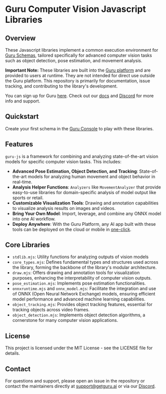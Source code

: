 # Guru Computer Vision Javascript Libraries

## Overview

These Javascript libraries implement a common execution environment for [Guru Schemas](https://docs.getguru.ai/quickstart/guru-schema-intro), tailored specifically for advanced computer vision tasks such as object detection, pose estimation, and movement analysis.

**Important Note:** These libraries are built into the [Guru platform](https://www.getguru.ai/) and are provided to users at runtime. They are not intended for direct use outside the Guru platform. This repository is primarily for documentation, issue tracking, and contributing to the library's development.

You can sign up for Guru [here](https://console.getguru.ai/). Check out our [docs](https://docs.getguru.ai/introduction) and [Discord](https://discord.gg/tCTPVkSCas) for more info and support.

## Quickstart

Create your first schema in the [Guru Console](https://docs.getguru.ai/quickstart/guru-console-intro) to play with these libraries.

## Features

`guru-js` is a framework for combining and analyzing state-of-the-art vision models for specific computer vision tasks. This includes:

- **Advanced Pose Estimation, Object Detection, and Tracking**: State-of-the-art models for analyzing human movement and object behavior in real-time.
- **Analysis Helper Functions**: `Analyzers` like `MovementAnalyzer` that provide easy-to-use libraries for domain-specific analysis of model output like sports or retail.
- **Customizable Visualization Tools**: Drawing and annotation capabilities to visualize analysis results on images and videos.
- **Bring Your Own Model**: Import, leverage, and combine any ONNX model into one AI workflow.
- **Deploy Anywhere**: With the Guru Platform, any AI app built with these tools can be deployed on the cloud or mobile in [one-click](https://docs.getguru.ai/deploying/guru-api-intro).

## Core Libraries

- `stdlib.mjs`: Utility functions for analyzing outputs of vision models
- `core_types.mjs`: Defines fundamental types and structures used across the library, forming the backbone of the library's modular architecture.
- `draw.mjs`: Offers drawing and annotation tools for visualization purposes, enhancing the interpretability of computer vision outputs.
- `pose_estimation.mjs`: Implements pose estimation functionalities.
- `onnxruntime.mjs` and `onnx_model.mjs`: Facilitate the integration and use of ONNX (Open Neural Network Exchange) models, ensuring efficient model performance and advanced machine learning capabilities.
- `object_tracking.mjs`: Provides object tracking features, essential for tracking objects across video frames.
- `object_detection.mjs`: Implements object detection algorithms, a cornerstone for many computer vision applications.

## License

This project is licensed under the MIT License - see the LICENSE file for details.

## Contact

For questions and support, please open an issue in the repository or contact the maintainers directly at support@getguru.ai or via our [Discord](https://discord.gg/tCTPVkSCas).
